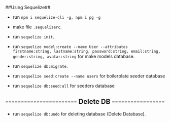 ##Using Sequelize##

- run `npm i sequelize-cli -g, npm i pg -g`

- make file `.sequelizerc`.

- run `sequelize init`.

- run `sequelize model:create --name User --attributes firstname:string, lastname:string, password:string, email:string, gender:string, avatar:string` for make models database.

- run `sequelize db:migrate`.

- run `sequelize seed:create --name users` for boilerplate seeder database

- run `sequelize db:seed:all` for seeders database

## ----------------------- Delete DB -----------------

- run `sequelize db:undo` for deleting database (Delete Database).

